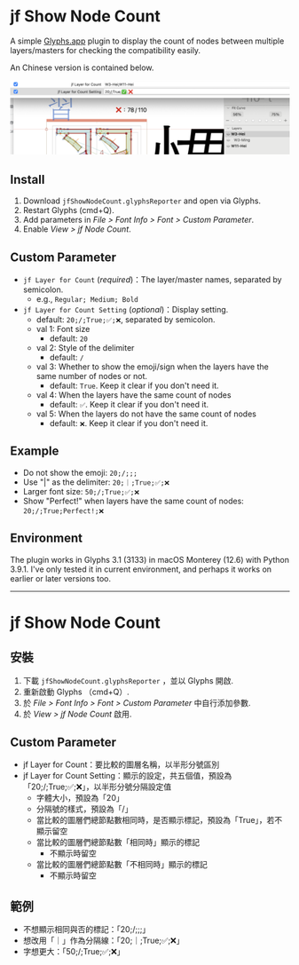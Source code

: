 # jf Show Node Count

A simple [Glyphs.app](https://glyphsapp.com/) plugin to display the count of nodes between multiple layers/masters for checking the compatibility easily.

An Chinese version is contained below.

![](demo.png)

## Install

1. Download `jfShowNodeCount.glyphsReporter` and open via Glyphs.
2. Restart Glyphs (cmd+Q).
3. Add parameters in *File > Font Info > Font > Custom Parameter*.
4. Enable *View > jf Node Count*.

## Custom Parameter

- `jf Layer for Count` (*required*)：The layer/master names, separated by semicolon.
  - e.g., `Regular; Medium; Bold`
- `jf Layer for Count Setting` (*optional*)：Display setting.
  - default: `20;/;True;✅;❌`, separated by semicolon.
  - val 1: Font size
      - default: `20`
  - val 2: Style of the delimiter
      - default: `/`
  - val 3: Whether to show the emoji/sign when the layers have the same number of nodes or not.
      - default: `True`. Keep it clear if you don't need it.
  - val 4: When the layers have the same count of nodes
      - default: `✅`. Keep it clear if you don't need it.
  - val 5: When the layers do not have the same count of nodes
      - default: `❌`. Keep it clear if you don't need it.

## Example

- Do not show the emoji: `20;/;;;`
- Use "|" as the delimiter: `20;｜;True;✅;❌`
- Larger font size: `50;/;True;✅;❌`
- Show "Perfect!" when layers have the same count of nodes: `20;/;True;Perfect!;❌`

## Environment

The plugin works in Glyphs 3.1 (3133) in macOS Monterey (12.6) with Python 3.9.1. I've only tested it in current environment, and perhaps it works on earlier or later versions too.


***


# jf Show Node Count

## 安裝

1. 下載 `jfShowNodeCount.glyphsReporter` ，並以 Glyphs 開啟.
2. 重新啟動 Glyphs （cmd+Q）.
3. 於 *File > Font Info > Font > Custom Parameter* 中自行添加參數.
4. 於 *View > jf Node Count* 啟用.


## Custom Parameter

- jf Layer for Count：要比較的圖層名稱，以半形分號區別
- jf Layer for Count Setting：顯示的設定，共五個值，預設為「20;/;True;✅;❌」，以半形分號分隔設定值
	- 字體大小，預設為「20」
    - 分隔號的樣式，預設為「/」
    - 當比較的圖層們總節點數相同時，是否顯示標記，預設為「True」，若不顯示留空
    - 當比較的圖層們總節點數「相同時」顯示的標記
      - 不顯示時留空
    - 當比較的圖層們總節點數「不相同時」顯示的標記
      - 不顯示時留空

## 範例

- 不想顯示相同與否的標記：「20;/;;;」
- 想改用「｜」作為分隔線：「20;｜;True;✅;❌」
- 字想更大：「50;/;True;✅;❌」